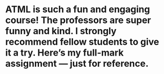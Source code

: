 # ATML is such a fun and engaging course! The professors are super funny and kind. I strongly recommend fellow students to give it a try. Here’s my full-mark assignment — just for reference.
